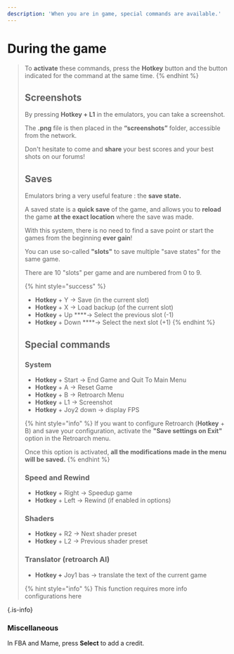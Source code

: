```yaml
---
description: 'When you are in game, special commands are available.'
---
```


# During the game


>To **activate** these commands, press the **Hotkey** button and the button indicated for the command at the same time.
>{% endhint %}
>
>## Screenshots
>
>By pressing **Hotkey + L1** in the emulators, you can take a screenshot.
>
>The **.png** file is then placed in the **“screenshots”** folder, accessible from the network. 
>
>Don't hesitate to come and **share** your best scores and your best shots on our forums!
>
>## Saves
>
>Emulators bring a very useful feature : the **save state.** 
>
>A saved state is a **quick save** of the game, and allows you to **reload** the game **at the exact location** where the save was made. 
>
>With this system, there is no need to find a save point or start the games from the beginning **ever gain**! 
>
>You can use so-called **"slots"** to save multiple "save states" for the same game. 
>
>There are 10 "slots" per game and are numbered from 0 to 9. 
>
>{% hint style="success" %}
>* **Hotkey** + Y → Save \(in the current slot\) 
>* **Hotkey** + X → Load backup \(of the current slot\)
>* **Hotkey** + Up ****→ Select the previous slot \(-1\) 
>* **Hotkey** + Down ****→ Select the next slot \(+1\)
>{% endhint %}
>
>## Special commands
>
>### System
>
>* **Hotkey** + Start → End Game and Quit To Main Menu
>* **Hotkey** + A → Reset Game
>* **Hotkey** + B → Retroarch Menu
>* **Hotkey** + L1 → Screenshot
>* **Hotkey** + Joy2 down → display FPS 
>
>{% hint style="info" %}
>If you want to configure Retroarch \(**Hotkey** + B\) and save your configuration, activate the **"Save settings on Exit"** option in the Retroarch menu.  
>  
>Once this option is activated, **all the modifications made in the menu will be saved.**
>{% endhint %}
>
>### Speed and Rewind
>
>* **Hotkey** + Right → Speedup game
>* **Hotkey** + Left → Rewind \(if enabled in options\)
>
>### Shaders
>
>* **Hotkey** + R2 → Next shader preset
>* **Hotkey** + L2 → Previous shader preset
>
>### Translator \(retroarch AI\) 
>
>* **Hotkey +** Joy1 bas → translate the text of the current game 
>
>{% hint style="info" %}
>This function requires more info configurations here
>
{.is-info}

### Miscellaneous

In FBA and Mame, press **Select** to add a credit.

